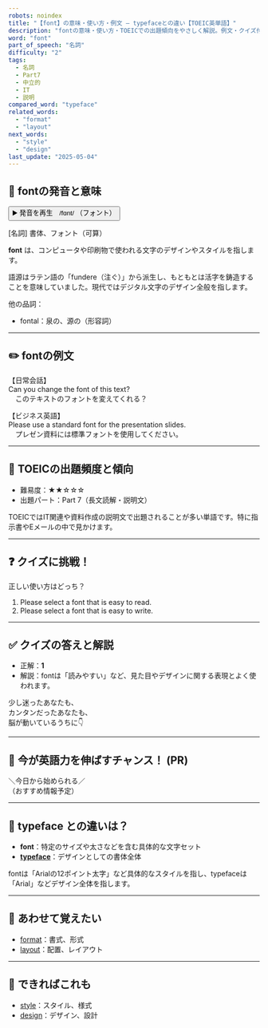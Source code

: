 ```yaml
---
robots: noindex
title: "【font】の意味・使い方・例文 ― typefaceとの違い【TOEIC英単語】"
description: "fontの意味・使い方・TOEICでの出題傾向をやさしく解説。例文・クイズ付きでtypefaceとの違いもわかりやすく学べます。"
word: "font"
part_of_speech: "名詞"
difficulty: "2"
tags:
  - 名詞
  - Part7
  - 中立的
  - IT
  - 説明
compared_word: "typeface"
related_words:
  - "format"
  - "layout"
next_words:
  - "style"
  - "design"
last_update: "2025-05-04"
---
```


## 🔰 fontの発音と意味

<button class="play-audio" onclick="playTTS('font')">
  <span class="play-audio-main">
    ▶️ 発音を再生　/fɑnt/
  </span>
  <span class="play-audio-sub">
    （フォント）
  </span>
</button>

[名詞] 書体、フォント（可算）

**font** は、コンピュータや印刷物で使われる文字のデザインやスタイルを指します。

語源はラテン語の「fundere（注ぐ）」から派生し、もともとは活字を鋳造することを意味していました。現代ではデジタル文字のデザイン全般を指します。

他の品詞：  
- fontal：泉の、源の（形容詞）

---

## ✏️ fontの例文

【日常会話】  
Can you change the font of this text?  
　このテキストのフォントを変えてくれる？

【ビジネス英語】  
Please use a standard font for the presentation slides.  
　プレゼン資料には標準フォントを使用してください。

---

## 🎯 TOEICの出題頻度と傾向

- 難易度：★★☆☆☆
- 出題パート：Part 7（長文読解・説明文）

TOEICではIT関連や資料作成の説明文で出題されることが多い単語です。特に指示書やEメールの中で見かけます。

---

## ❓ クイズに挑戦！

正しい使い方はどっち？

1. Please select a font that is easy to read.  
2. Please select a font that is easy to write.

---

## ✅ クイズの答えと解説

- 正解：**1**
- 解説：fontは「読みやすい」など、見た目やデザインに関する表現とよく使われます。

少し迷ったあなたも、  
カンタンだったあなたも、  
脳が動いているうちに👇️

---

## 🚀 今が英語力を伸ばすチャンス！ (PR)

<div class="info-center">
＼今日から始められる／<br>  
（おすすめ情報予定）
</div>

---

## 🤔  typeface との違いは？

- **font**：特定のサイズや太さなどを含む具体的な文字セット
- **[typeface](/word/typeface)**：デザインとしての書体全体

fontは「Arialの12ポイント太字」など具体的なスタイルを指し、typefaceは「Arial」などデザイン全体を指します。

---

## 🧩 あわせて覚えたい

- [format](/word/format)：書式、形式
- [layout](/word/layout)：配置、レイアウト

---

## 📖 できればこれも

- [style](/word/style)：スタイル、様式
- [design](/word/design)：デザイン、設計
<!-- cvid: aid42_bid10 -->
